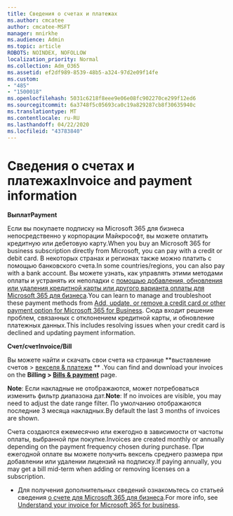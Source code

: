 ```yaml
---
title: Сведения о счетах и платежах
ms.author: cmcatee
author: cmcatee-MSFT
manager: mnirkhe
ms.audience: Admin
ms.topic: article
ROBOTS: NOINDEX, NOFOLLOW
localization_priority: Normal
ms.collection: Adm_O365
ms.assetid: ef2df989-8539-48b5-a324-97d2e09f14fe
ms.custom:
- "485"
- "1500018"
ms.openlocfilehash: 5031c6218f8eee9e06e08fc902270ce299f12ed6
ms.sourcegitcommit: 6a3748f5c05693ca0c19a829287cb8f30635940c
ms.translationtype: MT
ms.contentlocale: ru-RU
ms.lasthandoff: 04/22/2020
ms.locfileid: "43783840"
---
```

# <a name="invoice-and-payment-information"></a><span data-ttu-id="ea3f1-102">Сведения о счетах и платежах</span><span class="sxs-lookup"><span data-stu-id="ea3f1-102">Invoice and payment information</span></span>

<span data-ttu-id="ea3f1-103">**Выплат**</span><span class="sxs-lookup"><span data-stu-id="ea3f1-103">**Payment**</span></span>

<span data-ttu-id="ea3f1-104">Если вы покупаете подписку на Microsoft 365 для бизнеса непосредственно у корпорации Майкрософт, вы можете оплатить кредитную или дебетовую карту.</span><span class="sxs-lookup"><span data-stu-id="ea3f1-104">When you buy an Microsoft 365 for business subscription directly from Microsoft, you can pay with a credit or debit card.</span></span>  <span data-ttu-id="ea3f1-105">В некоторых странах и регионах также можно платить с помощью банковского счета.</span><span class="sxs-lookup"><span data-stu-id="ea3f1-105">In some countries/regions, you can also pay with a bank account.</span></span>  <span data-ttu-id="ea3f1-106">Вы можете узнать, как управлять этими методами оплаты и устранять их неполадки с [помощью добавления, обновления или удаления кредитной карты или другого варианта оплаты для Microsoft 365 для бизнеса](https://go.microsoft.com/fwlink/?linkid=2118133).</span><span class="sxs-lookup"><span data-stu-id="ea3f1-106">You can learn to manage and troubleshoot these payment methods from [Add, update, or remove a credit card or other payment option for Microsoft 365 for Business](https://go.microsoft.com/fwlink/?linkid=2118133).</span></span>  <span data-ttu-id="ea3f1-107">Сюда входит решение проблем, связанных с отклонением кредитной карты, и обновление платежных данных.</span><span class="sxs-lookup"><span data-stu-id="ea3f1-107">This includes resolving issues when your credit card is declined and updating payment information.</span></span>

<span data-ttu-id="ea3f1-108">**Счет/счет**</span><span class="sxs-lookup"><span data-stu-id="ea3f1-108">**Invoice/Bill**</span></span>

<span data-ttu-id="ea3f1-109">Вы можете найти и скачать свои счета на странице \*\*выставление счетов > [векселя & платеже](https://go.microsoft.com/fwlink/p/?linkid=848039) \*\* .</span><span class="sxs-lookup"><span data-stu-id="ea3f1-109">You can find and download your invoices on the **Billing > [Bills & payment](https://go.microsoft.com/fwlink/p/?linkid=848039)** page.</span></span>  

<span data-ttu-id="ea3f1-110">**Note**: Если накладные не отображаются, может потребоваться изменить фильтр диапазона дат.</span><span class="sxs-lookup"><span data-stu-id="ea3f1-110">**Note**: If no invoices are visible, you may need to adjust the date range filter.</span></span>  <span data-ttu-id="ea3f1-111">По умолчанию отображаются последние 3 месяца накладных.</span><span class="sxs-lookup"><span data-stu-id="ea3f1-111">By default the last 3 months of invoices are shown.</span></span>

<span data-ttu-id="ea3f1-112">Счета создаются ежемесячно или ежегодно в зависимости от частоты оплаты, выбранной при покупке.</span><span class="sxs-lookup"><span data-stu-id="ea3f1-112">Invoices are created monthly or annually depending on the payment frequency chosen during purchase.</span></span>  <span data-ttu-id="ea3f1-113">При ежегодной оплате вы можете получить вексель среднего размера при добавлении или удалении лицензий на подписку.</span><span class="sxs-lookup"><span data-stu-id="ea3f1-113">If paying annually, you may get a bill mid-term when adding or removing licenses on a subscription.</span></span>
 
- <span data-ttu-id="ea3f1-114">Для получения дополнительных сведений ознакомьтесь со статьей сведения [о счете для Microsoft 365 для бизнеса](https://go.microsoft.com/fwlink/?linkid=2119101).</span><span class="sxs-lookup"><span data-stu-id="ea3f1-114">For more info, see [Understand your invoice for Microsoft 365 for business](https://go.microsoft.com/fwlink/?linkid=2119101).</span></span>
